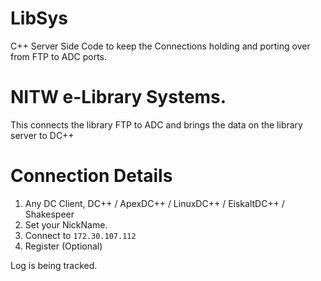 LibSys
======

C++ Server Side Code to keep the Connections holding and porting over from FTP to ADC ports.

NITW e-Library Systems.
======================
This connects the library FTP to ADC and brings the data on the library server to DC++

Connection Details
====================
1. Any DC Client, DC++ / ApexDC++ / LinuxDC++ / EiskaltDC++ / Shakespeer
2. Set your NickName.
3. Connect to `172.30.107.112`
4. Register (Optional)

Log is being tracked.
